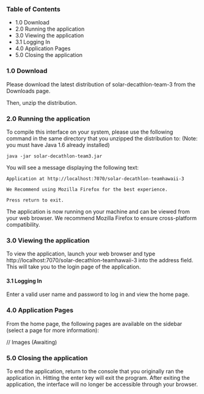 ### Table of Contents

* 1.0 Download
* 2.0 Running the application
* 3.0 Viewing the application
* 3.1 Logging In
* 4.0 Application Pages
* 5.0 Closing the application


### 1.0 Download
Please download the latest distribution of solar-decathlon-team-3 from the Downloads page.

Then, unzip the distribution.


### 2.0 Running the application

To compile this interface on your system, please use the following command in the same directory that you unzipped the distribution to: (Note: you must have Java 1.6 already installed)

```
java -jar solar-decathlon-team3.jar
```

You will see a message displaying the following text:


```
Application at http://localhost:7070/solar-decathlon-teamhawaii-3

We Recommend using Mozilla Firefox for the best experience.

Press return to exit.
```

The application is now running on your machine and can be viewed from your web browser. We recommend Mozilla Firefox to ensure cross-platform compatibility.

### 3.0 Viewing the application
To view the application, launch your web browser and type http://localhost:7070/solar-decathlon-teamhawaii-3 into the address field. This will take you to the login page of the application.

#### 3.1 Logging In
Enter a valid user name and password to log in and view the home page.


### 4.0 Application Pages
From the home page, the following pages are available on the sidebar (select a page for more information):

// Images (Awaiting)


### 5.0 Closing the application
To end the application, return to the console that you originally ran the application in. Hitting the enter key will exit the program. After exiting the application, the interface will no longer be accessible through your browser.